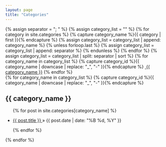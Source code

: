 ```yaml
---
layout: page
title: "Categories"
---
```


<div class="category-list">
  {% assign separator = "; " %}
  {% assign category_list = "" %}
  {% for category in site.categories %}
    {% capture category_name %}{{ category | first }}{% endcapture %}
    {% assign category_list = category_list | append: category_name %}
    {% unless forloop.last %}
      {% assign category_list = category_list | append: separator %}
    {% endunless %}
  {% endfor %}
  {% assign category_list = category_list | split: separator | sort %}
  {% for category_name in category_list %}
    {% capture category_id %}{{ category_name | downcase | replace: "_", "-" }}{% endcapture %}
    <a class="category-name" href="#{{ category_id }}"><i class="fa fa-folder-open" aria-hidden="true"></i>&nbsp;{{ category_name }}</a>
  {% endfor %}
</div>

<div class="category-archives">
  {% for category_name in category_list %}
    {% capture category_id %}{{ category_name | downcase | replace: "_", "-" }}{% endcapture %}
    <div class="archive-group" id="{{ category_id }}">
      <h2 class="category-head">{{ category_name }}</h2>
      <ul>
        {% for post in site.categories[category_name] %}
          <li>
            <p>
              <a href="{{ site.url }}{{ site.baseurl }}{{ post.url }}">
                  {{ post.title }}
              </a>
              <span>&raquo;&nbsp;{{ post.date | date: "%B %d, %Y" }}</span>
            </p>
          </li>
        {% endfor %}
      </ul>
    </div>
  {% endfor %}
</div>
